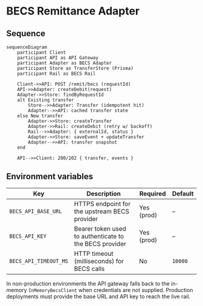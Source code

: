 # BECS Remittance Adapter

## Sequence

```mermaid
sequenceDiagram
    participant Client
    participant API as API Gateway
    participant Adapter as BECS Adapter
    participant Store as TransferStore (Prisma)
    participant Rail as BECS Rail

    Client->>API: POST /remit/becs (requestId)
    API->>Adapter: createDebit(request)
    Adapter->>Store: findByRequestId
    alt Existing transfer
        Store-->>Adapter: Transfer (idempotent hit)
        Adapter-->>API: cached transfer state
    else New transfer
        Adapter->>Store: createTransfer
        Adapter->>Rail: createDebit (retry w/ backoff)
        Rail-->>Adapter: { externalId, status }
        Adapter->>Store: saveEvent + updateTransfer
        Adapter-->>API: transfer snapshot
    end

    API-->>Client: 200/202 { transfer, events }
```

## Environment variables

| Key | Description | Required | Default |
| --- | ----------- | -------- | ------- |
| `BECS_API_BASE_URL` | HTTPS endpoint for the upstream BECS provider | Yes (prod) | – |
| `BECS_API_KEY` | Bearer token used to authenticate to the BECS provider | Yes (prod) | – |
| `BECS_API_TIMEOUT_MS` | HTTP timeout (milliseconds) for BECS calls | No | `10000` |

In non-production environments the API gateway falls back to the in-memory `InMemoryBecsClient` when credentials are not supplied. Production deployments must provide the base URL and API key to reach the live rail.
